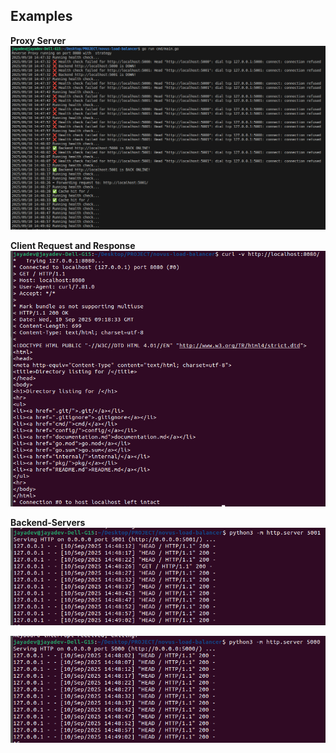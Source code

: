 ## Examples

**Proxy Server**
![Server Log](assets/image.png)

**Client Request and Response**
![Client](assets/image-1.png)

**Backend-Servers**
![Backend-1](assets/image-2.png)

![Backend-2](assets/image-3.png)
